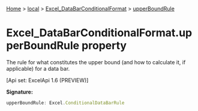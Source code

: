 [Home](./index) &gt; [local](local.md) &gt; [Excel\_DataBarConditionalFormat](local.excel_databarconditionalformat.md) &gt; [upperBoundRule](local.excel_databarconditionalformat.upperboundrule.md)

# Excel\_DataBarConditionalFormat.upperBoundRule property

The rule for what constitutes the upper bound (and how to calculate it, if applicable) for a data bar. 

 \[Api set: ExcelApi 1.6 (PREVIEW)\]

**Signature:**
```javascript
upperBoundRule: Excel.ConditionalDataBarRule
```
